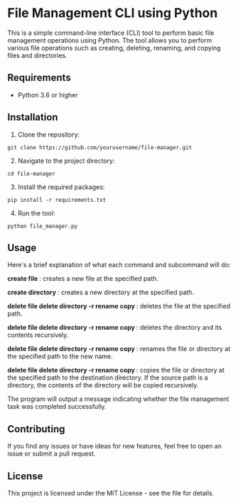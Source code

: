 # File Management CLI using Python

This is a simple command-line interface (CLI) tool to perform basic file management operations using Python. The tool allows you to perform various file operations such as creating, deleting, renaming, and copying files and directories.

## Requirements

- Python 3.6 or higher

## Installation

1. Clone the repository:

```
git clone https://github.com/yourusername/file-manager.git
```

2. Navigate to the project directory:

```
cd file-manager
```

3. Install the required packages:

```
pip install -r requirements.txt
```

4. Run the tool:

```
python file_manager.py
```

## Usage

Here's a brief explanation of what each command and subcommand will do:

**create file <path>**: creates a new file at the specified path.

**create directory <path>**: creates a new directory at the specified path.

**delete file <path>
delete directory <path> -r
rename <path> <newname>
copy <path> <destination>**: deletes the file at the specified path.

**delete file <path>
delete directory <path> -r
rename <path> <newname>
copy <path> <destination>**: deletes the directory and its contents recursively.

**delete file <path>
delete directory <path> -r
rename <path> <newname>
copy <path> <destination>**: renames the file or directory at the specified path to the new name.

**delete file <path>
delete directory <path> -r
rename <path> <newname>
copy <path> <destination>**: copies the file or directory at the specified path to the destination directory. If the source path is a directory, the contents of the directory will be copied recursively.

The program will output a message indicating whether the file management task was completed successfully.

## Contributing

If you find any issues or have ideas for new features, feel free to open an issue or submit a pull request.

## License

This project is licensed under the MIT License - see the file for details.
